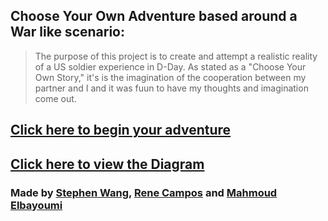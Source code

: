 ## **Choose Your Own Adventure based around a War like scenario:**

>The purpose of this project is to create and attempt a realistic reality of a US soldier experience in D-Day. As stated as a "Choose Your Own Story," it's is the imagination of the cooperation between my partner and I and it was fuun to have my thoughts and imagination come out. 

## [Click here to begin your adventure](D-Day.md)

## [Click here to view the Diagram](https://docs.google.com/drawings/d/1JH8HYccVNrqPL-OKJJ-9xKsXDMEEEzY26UiyRbwbgvs/edit)

### Made by [Stephen Wang](https://github.com/stephenw6888), [Rene Campos](https://github.com/renec8862) and [Mahmoud Elbayoumi](https://github.com/mahmoudelbayyoumi)